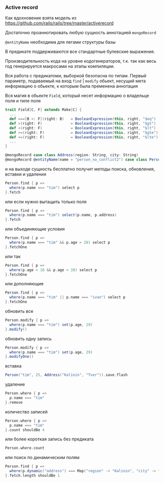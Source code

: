 ### Active record

Как вдохновение взята модель из https://github.com/rails/rails/tree/master/activerecord

Достаточно проаннотировать любую сущность аннотацией `mongoRecord`

`@entityName` необходима для легами структуры базы

В предикате поддерживаются все стандартные булевские выражения.

Производительность кода на уровне кодогенераторов, т.к. так как весь год генерируется макросами на этапы компиляции.

Вся работа с предикатоми, выборкой безопасна по типам. 
Первый параметр, подаваемый на вход `find` | `modify` обьект, несущий мета информацию о обьекте, к которым была пременена аннотация

Вся магия в обьекте `Field`, который несет информацию о владельце поля и типе поля
```scala
trait Field[C, F] extends Make[C] {
  ...
  def ===[B <: F](right: B)   = BooleanExpression(this, right, "$eq")
  def >(right: F)             = BooleanExpression(this, right, "$gt")
  def <(right: F)             = BooleanExpression(this, right, "$lt")
  def >=(right: F)            = BooleanExpression(this, right, "$gte")
  def <=(right: F)            = BooleanExpression(this, right, "$lte")
  ...
}
```

```scala
@mongoRecord case class Address(region: String, city: String)
@mongoRecord @entityName(name = "person_no_conflict2") case class Person(name: String, @entityName(name = "old") age: Int, address: Address)
```

и на выходе сущность бесплатно получит методы поиска, обновления, вставки и удаления

```scala
Person.find { p =>
  where(p.name === "tim") select p
}.fetch
```

или если нужно вытащить только поля

```scala
Person.find { p =>
  where(p.name === "tim") select(p.name, p.address)
}.fetch
```

или объединяющие условия

```scala
Person.find { p =>
  where(p.name === "tim" && p.age > 28) select p
}.fetchOne
```

или так

```scala
Person.find { p =>
  where(p.age > 18 && p.age < 28) select p
}.fetchOne
```

или дополняющие
```scala
Person.find { p =>
  where(p.name === "tim" || p.name === "ivan") select p
}.fetchOne
```

обновить все
```scala
Person.modify { p =>
  where(p.name === "tim") set(p.age, 29)
}.modify()
```

обновить одну запись
```scala
Person.modify { p =>
  where(p.name === "tim") set(p.age, 29)
}.modifyOne()
```

вставка
```scala
Person("tim", 25, Address("Kalinin", "Tver")).save.flash
```

удаление
```scala
Person.where { p =>
  p.name === "tim"
}.remove
```

количество записей
```scala
Person.where { p =>
  p.name === "tim"
}.count shouldBe 4
```

или более короткая запись без предиката
```scala
Person.where.count
```

или поиск по динамическим полям
```scala
Person.find { p =>
  where(p.dynamic("address") === Map("region" -> "Kalinin", "city" -> "Tver")) select p
}.fetch.length shouldBe 1
```